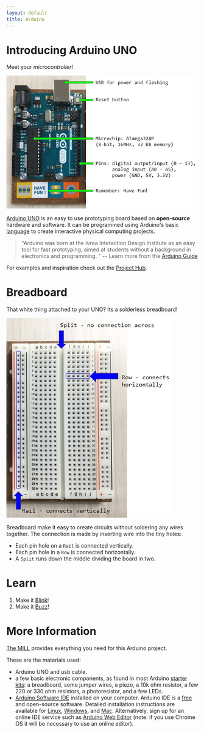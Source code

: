 ```yaml
---
layout: default
title: Arduino
---
```


# Introducing Arduino UNO 

Meet your *microcontroller*!

![arduino board with parts labelled](images/arduino_intro1.jpg "arduino board")

[Arduino UNO](https://www.arduino.cc/en/Main/ArduinoBoardUno) is an easy to use prototyping board based on **open-source** hardware and software. It can be programmed using Arduino's basic [language](https://www.arduino.cc/en/Reference/HomePage) to create interactive physical computing projects. 

> "Arduino was born at the Ivrea Interaction Design Institute as an easy tool for fast prototyping, aimed at students without a background in electronics and programming. " -- Learn more from the [Arduino Guide](https://www.arduino.cc/en/Guide/Introduction)

For examples and inspiration check out the [Project Hub](https://create.arduino.cc/projecthub).

# Breadboard 

That white thing attached to your UNO? Its a solderless breadboard!

![Solderless breadboard with parts labelled](images/breadboard.jpg "breadboard")

Breadboard make it easy to create circuits without soldering any wires together. 
The connection is made by inserting wire into the tiny holes: 

- Each pin hole on a `Rail` is connected vertically.
- Each pin hole in a `Row` is connected horizontally. 
- A `Split` runs down the middle dividing the board in two.

# Learn

1. Make it [Blink](project/1-code)!
2. Make it [Buzz](project/2-buzz)!

# More Information

[The MILL](http://mill.lib.uidaho.edu/) provides everything you need for this Arduino project.

These are the materials used:

- Arduino UNO and usb cable.
- a few basic electronic components, as found in most Arduino [starter kits](https://store.arduino.cc/usa/arduino-starter-kit): a breadboard, some jumper wires, a piezo, a 10k ohm resistor, a few 220 or 330 ohm resistors, a photoresistor, and a few LEDs.
- [Arduino Software IDE](https://www.arduino.cc/en/Main/Software) installed on your computer. Arduino IDE is a [free](https://www.gnu.org/philosophy/free-sw.en.html) and open-source software. Detailed installation instructions are available for [Linux](https://www.arduino.cc/en/Guide/Linux), [Windows](https://www.arduino.cc/en/Guide/Windows), and [Mac](https://www.arduino.cc/en/Guide/MacOSX). Alternatively, sign up for an online IDE service such as [Arduino Web Editor](https://create.arduino.cc/editor) (note: if you use Chrome OS it will be necessary to use an online editor).